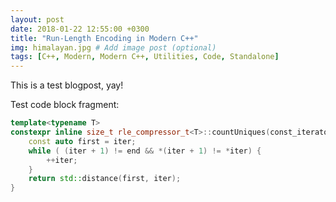 ```yaml
---
layout: post
date: 2018-01-22 12:55:00 +0300
title: "Run-Length Encoding in Modern C++"
img: himalayan.jpg # Add image post (optional)
tags: [C++, Modern, Modern C++, Utilities, Code, Standalone]
---
```


This is a test blogpost, yay! 

Test code block fragment:
```cpp
template<typename T>
constexpr inline size_t rle_compressor_t<T>::countUniques(const_iterator iter, const_iterator end) const noexcept {
    const auto first = iter;
    while ( (iter + 1) != end && *(iter + 1) != *iter) {
        ++iter;
    }
    return std::distance(first, iter);
}
```